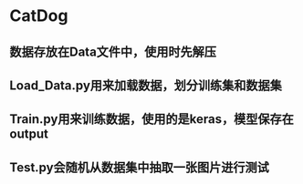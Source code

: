 # CatDog
## 数据存放在Data文件中，使用时先解压
## Load_Data.py用来加载数据，划分训练集和数据集
## Train.py用来训练数据，使用的是keras，模型保存在output
## Test.py会随机从数据集中抽取一张图片进行测试
